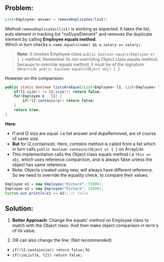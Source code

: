 ## Problem:

```java 
List<Employee> answer = removeDuplicates(list);
``` 
Method `removeDuplicates(list)` is working as expected. 
It takes the list, puts element in tracking list "noDupsElement" and removes the duplicate element by calling __Employee equals method__.  
Which in turn checks `e.name.equals(name) && e.salary == salary;`.


> __Note:__
It invokes Employee class `public boolean equals(Employee e) { }` method.
Remember its not overriding Object class equals method, because to override equals method, it must be of the signature
```@Override public boolean equals(Object obj) { } ```

However on the comparision: 

```java
public static boolean listsAreEqual(List<Employee> l1, List<Employee> l2) {
    if(l1.size() != l2.size()) return false;
    for(Employee e : l1) {
        if(!l2.contains(e)) return false;
    }
    return true;
}
```

__Here__:
- l1 and l2 size are equal. i.e list answer and dupsRemoved, are of course of same size.
- __But__ for l2.contains(e). Here, _contains_ method is called from a list which in turn calls `public boolean contains(Object o) { }` on ArrayList.
- This implementation calls the Object class equals method i.e `this == obj`. which uses reference comparison, and is always false unless the object has same reference.
- Note: Objects created using new, will always have different reference. So we need to override the equality check, to compare their values.

```java 
Employee e1 = new Employee("Richard", 55000);
Employee e2 = new Employee("Richard", 55000);
System.out.println(e1 == e2); // false
```

## Solution:
1. __Better Approach__: Change the equals' method on Employee class to match with the Object class. 
And then make object comparison in term's of its value.

2. OR can also change the line:   (Not recommended)
- `if(!l2.contains(e)) return false;` to  
- `if(!inList(e, l2)) return false;`
